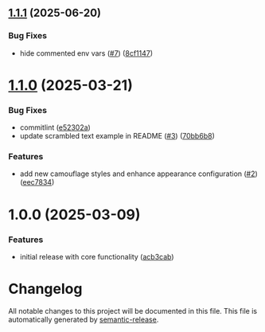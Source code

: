 ## [1.1.1](https://github.com/zeybek/camouflage/compare/v1.1.0...v1.1.1) (2025-06-20)

### Bug Fixes

- hide commented env vars ([#7](https://github.com/zeybek/camouflage/issues/7)) ([8cf1147](https://github.com/zeybek/camouflage/commit/8cf1147c78df96f619695450e4b352fd975b0663))

# [1.1.0](https://github.com/zeybek/camouflage/compare/v1.0.0...v1.1.0) (2025-03-21)

### Bug Fixes

- commitlint ([e52302a](https://github.com/zeybek/camouflage/commit/e52302a9bfdcb8ceb141c1dd51300c7a54ba3ea4))
- update scrambled text example in README ([#3](https://github.com/zeybek/camouflage/issues/3)) ([70bb6b8](https://github.com/zeybek/camouflage/commit/70bb6b87321a2c44cc634f3fd0775c4eaf813f8a))

### Features

- add new camouflage styles and enhance appearance configuration ([#2](https://github.com/zeybek/camouflage/issues/2)) ([eec7834](https://github.com/zeybek/camouflage/commit/eec7834fe555a6c5f84f7e33748155ed7294d26e))

# 1.0.0 (2025-03-09)

### Features

- initial release with core functionality ([acb3cab](https://github.com/zeybek/camouflage/commit/acb3cab150fe954aaed64429bc63d137dd652bfc))

# Changelog

All notable changes to this project will be documented in this file. This file is automatically generated by [semantic-release](https://github.com/semantic-release/semantic-release).

<!-- CHANGELOG will be automatically generated by semantic-release -->
